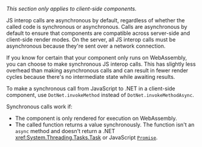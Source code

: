 *This section only applies to client-side components.*

JS interop calls are asynchronous by default, regardless of whether the called code is synchronous or asynchronous. Calls are asynchronous by default to ensure that components are compatible across server-side and client-side render modes. On the server, all JS interop calls must be asynchronous because they're sent over a network connection.

If you know for certain that your component only runs on WebAssembly, you can choose to make synchronous JS interop calls. This has slightly less overhead than making asynchronous calls and can result in fewer render cycles because there's no intermediate state while awaiting results.

To make a synchronous call from JavaScript to .NET in a client-side component, use `DotNet.invokeMethod` instead of `DotNet.invokeMethodAsync`.

Synchronous calls work if:

* The component is only rendered for execution on WebAssembly.
* The called function returns a value synchronously. The function isn't an `async` method and doesn't return a .NET <xref:System.Threading.Tasks.Task> or JavaScript [`Promise`](https://developer.mozilla.org/docs/Web/JavaScript/Reference/Global_Objects/Promise).
